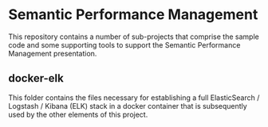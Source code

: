 # Semantic Performance Management

This repository contains a number of sub-projects that comprise the sample code and some supporting tools to support the Semantic Performance Management presentation.

## docker-elk

This folder contains the files necessary for establishing a full ElasticSearch / Logstash / Kibana (ELK) stack in a docker container that is subsequently used by the other elements of this project.


